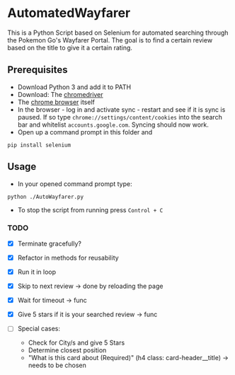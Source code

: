 # AutomatedWayfarer
This is a Python Script based on Selenium for automated searching through the Pokemon Go's Wayfarer Portal. The goal is to find a certain review based on the title to give it a certain rating.

## Prerequisites
- Download Python 3 and add it to PATH
- Download: The [chromedriver](https://chromedriver.chromium.org/downloads)
- The [chrome browser](https://www.google.com/chrome/) itself
- In the browser - log in and activate sync - restart and see if it is sync is paused. If so type ```chrome://settings/content/cookies``` into the search bar and whitelist ```accounts.google.com```. Syncing should now work.
- Open up a command prompt in this folder and 
```
pip install selenium
```

## Usage
- In your opened command prompt type:

```
python ./AutoWayfarer.py
```
- To stop the script from running press ```Control + C```

### TODO

- [X] Terminate gracefully?

- [x] Refactor in methods for reusability

- [x] Run it in loop

- [x] Skip to next review -> done by reloading the page

- [x] Wait for timeout -> func

- [x] Give 5 stars if it is your searched review -> func

- [ ] Special cases:
  - Check for City/s and give 5 Stars 
  - Determine closest position
  - "What is this card about (Required)" (h4 class: card-header__title) -> needs to be chosen